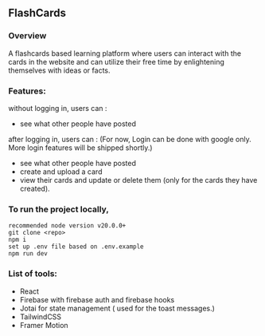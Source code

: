 ## FlashCards


### Overview
A flashcards based learning platform where users can interact with the cards in the website and can utilize their free time by enlightening themselves with ideas or facts.


### Features:
without logging in, users can : 
 - see what other people have posted

after logging in, users can :
(For now, Login can be done with google only. More login features will be shipped shortly.)
 - see what other people have posted
 - create and upload a card
 - view their cards and update or delete them (only for the cards they have created).


### To run the project locally,
```
recommended node version v20.0.0+
git clone <repo>
npm i
set up .env file based on .env.example
npm run dev
```

### List of tools:
- React
- Firebase with firebase auth and firebase hooks
- Jotai for state management ( used for the toast messages.)
- TailwindCSS
- Framer Motion